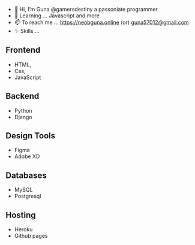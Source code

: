 - 👋 Hi, I’m  Guna @gamersdestiny a passoniate programmer
- 🌱 Learning ... Javascript and more
- 📫 To reach me ... https://neobguna.online (or) guna57012@gmail.com
- ✨ Skills ...
 ## Frontend
  -   HTML,
  -   Css,
  -   JavaScript
## Backend
  -   Python
  -   Django
## Design Tools
  -   Figma
  -   Adobe XD
## Databases
  -   MySQL
  -   Postgresql
## Hosting
  -   Heroku
  -   Github pages

